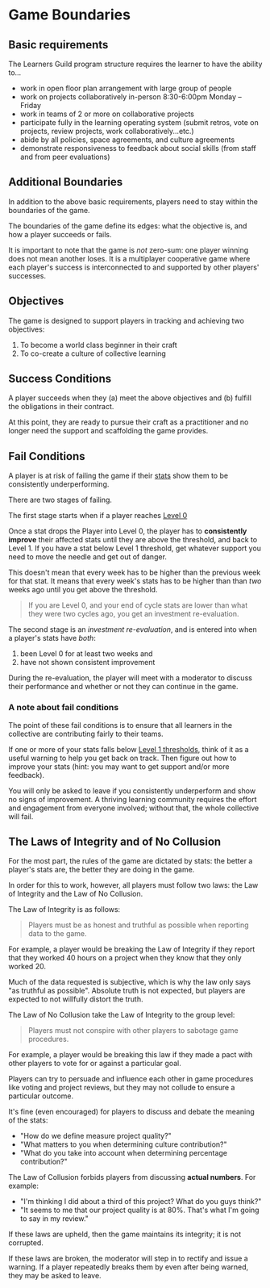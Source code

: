 # Game Boundaries


## Basic requirements

The Learners Guild program structure requires the learner to have the ability to…

- work in open floor plan arrangement with large group of people
- work on projects collaboratively in-person 8:30-6:00pm Monday – Friday
- work in teams of 2 or more on collaborative projects
- participate fully in the learning operating system (submit retros, vote on projects, review projects, work collaboratively...etc.)
- abide by all policies, space agreements, and culture agreements
- demonstrate responsiveness to feedback about social skills (from staff and from peer evaluations)

## Additional Boundaries

In addition to the above basic requirements, players need to stay within the boundaries of the game.

The boundaries of the game define its edges: what the objective is, and how a player succeeds or fails.

It is important to note that the game is _not_ zero-sum: one player winning does not mean another loses. It is a multiplayer cooperative game where each player's success is interconnected to and supported by other players' successes.

## Objectives

The game is designed to support players in tracking and achieving two objectives:

1. To become a world class beginner in their craft
1. To co-create a culture of collective learning

## Success Conditions

A player succeeds when they (a) meet the above objectives and (b) fulfill the obligations in their contract.

At this point, they are ready to pursue their craft as a practitioner and no longer need the support and scaffolding the game provides.

## Fail Conditions

A player is at risk of failing the game if their [stats][stats] show them to be consistently underperforming.

There are two stages of failing.

The first stage starts when if a player reaches [Level 0](https://playbook.learnersguild.org/Game_Manual/Levels_and_Roles.html)

Once a stat drops the Player into Level 0, the player has to **consistently improve** their affected stats until they are above the threshold, and back to Level 1. If you have a stat below Level 1 threshold, get whatever support you need to move the needle and get out of danger.

This doesn't mean that every week has to be higher than the previous week for that stat. It means that every week's stats has to be higher than than _two_ weeks ago until you get above the threshold.

> If you are Level 0, and your end of cycle stats are lower than what they were two cycles ago, you get an investment re-evaluation.

The second stage is an _investment re-evaluation_, and is entered into when a player's stats have _both_:

1. been Level 0 for at least two weeks and
1. have not shown consistent improvement

During the re-evaluation, the player will meet with a moderator to discuss their performance and whether or not they can continue in the game.

### A note about fail conditions

The point of these fail conditions is to ensure that all learners in the collective are contributing fairly to their teams.

If one or more of your stats falls below [Level 1 thresholds](https://playbook.learnersguild.org/Game_Manual/Levels_and_Roles.html), think of it as a useful warning to help you get back on track. Then figure out how to improve your stats (hint: you may want to get support and/or more feedback).

You will only be asked to leave if you consistently underperform and show no signs of improvement. A thriving learning community requires the effort and engagement from everyone involved; without that, the whole collective will fail.

## The Laws of Integrity and of No Collusion

For the most part, the rules of the game are dictated by stats: the better a player's stats are, the better they are doing in the game.

In order for this to work, however, all players must follow two laws: the Law of Integrity and the Law of No Collusion.

The Law of Integrity is as follows:

> Players must be as honest and truthful as possible when reporting data to the game.

For example, a player would be breaking the Law of Integrity if they report that they worked 40 hours on a project when they know that they only worked 20.

Much of the data requested is subjective, which is why the law only says "as truthful as possible". Absolute truth is not expected, but players are expected to not willfully distort the truth.

The Law of No Collusion take the Law of Integrity to the group level:

> Players must not conspire with other players to sabotage game procedures.

For example, a player would be breaking this law if they made a pact with other players to vote for or against a particular goal.

Players can try to persuade and influence each other in game procedures like voting and project reviews, but they may not collude to ensure a particular outcome.

It's fine (even encouraged) for players to discuss and debate the meaning of the stats:
- "How do we define measure project quality?"
- "What matters to you when determining culture contribution?"
- "What do you take into account when determining percentage contribution?"

The Law of Collusion forbids players from discussing **actual numbers**. For example:
- "I'm thinking I did about a third of this project? What do you guys think?"
- "It seems to me that our project quality is at 80%. That's what I'm going to say in my review."

If these laws are upheld, then the game maintains its integrity; it is not corrupted.

If these laws are broken, the moderator will step in to rectify and issue a warning. If a player repeatedly breaks them by even after being warned, they may be asked to leave.


[stats]: ./Stats.md

[cos-conflict-resolution-process]: http://cos.learnersguild.org/Processes/Conflict.html
